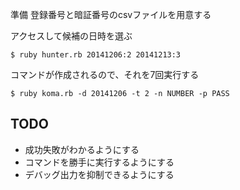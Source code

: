 準備
登録番号と暗証番号のcsvファイルを用意する

アクセスして候補の日時を選ぶ

    $ ruby hunter.rb 20141206:2 20141213:3

コマンドが作成されるので、それを7回実行する

    $ ruby koma.rb -d 20141206 -t 2 -n NUMBER -p PASS

TODO
----
* 成功失敗がわかるようにする
* コマンドを勝手に実行するようにする
* デバッグ出力を抑制できるようにする
